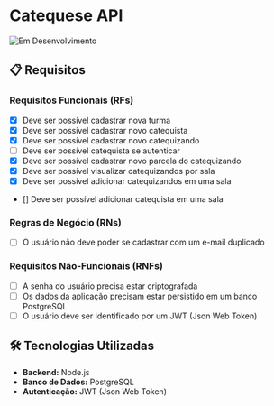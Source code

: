 # Catequese API

![Em Desenvolvimento](https://img.shields.io/badge/status-em%20desenvolvimento-orange)

## 📋 Requisitos

### Requisitos Funcionais (RFs)

- [x] Deve ser possível cadastrar nova turma
- [x] Deve ser possível cadastrar novo catequista
- [x] Deve ser possível cadastrar novo catequizando
- [ ] Deve ser possível catequista se autenticar
- [x] Deve ser possível cadastrar novo parcela do catequizando
- [x] Deve ser possível visualizar catequizandos por sala
- [x] Deve ser possível adicionar catequizandos em uma sala
- [] Deve ser possível adicionar catequista em uma sala


### Regras de Negócio (RNs)

- [ ] O usuário não deve poder se cadastrar com um e-mail duplicado


### Requisitos Não-Funcionais (RNFs)

- [ ] A senha do usuário precisa estar criptografada
- [ ] Os dados da aplicação precisam estar persistido em um banco PostgreSQL
- [ ] O usuário deve ser identificado por um JWT (Json Web Token)

## 🛠 Tecnologias Utilizadas

- **Backend:** Node.js
- **Banco de Dados:** PostgreSQL
- **Autenticação:** JWT (Json Web Token)
